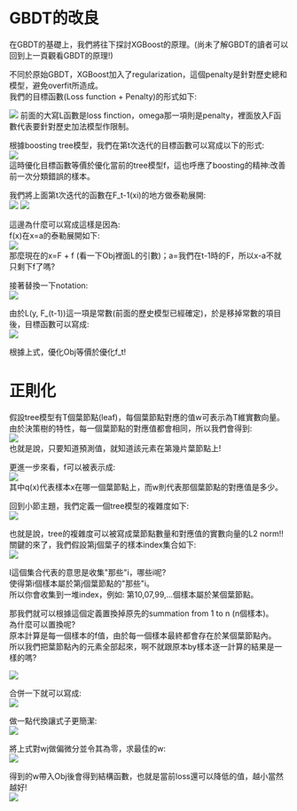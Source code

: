# GBDT的改良
在GBDT的基礎上，我們將往下探討XGBoost的原理。(尚未了解GBDT的讀者可以回到上一頁觀看GBDT的原理!)  

不同於原始GBDT，XGBoost加入了regularization，這個penalty是針對歷史總和模型，避免overfit所造成。  
我們的目標函數(Loss function + Penalty)的形式如下:  

<img src="https://latex.codecogs.com/png.image?\dpi{110}Obj&space;=&space;\sum_{i=1}^{n}L(y_i,&space;F(x_i))&space;&plus;&space;\Omega&space;(F(x_i))"/>  
前面的大寫L函數是loss finction，omega那一項則是penalty，裡面放入F函數代表要針對歷史加法模型作限制。  

根據boosting tree模型，我們在第t次迭代的目標函數可以寫成以下的形式:  
<img src="https://latex.codecogs.com/png.image?\dpi{110}Obj^{(t)}&space;=&space;\sum_{i=1}^{n}L(y_i,&space;F_{t-1}(x_i)&plus;f_t(x_i))&space;&plus;&space;\Omega&space;(f_t(x_i))&space;&plus;&space;constant" />  
這時優化目標函數等價於優化當前的tree模型f，這也呼應了boosting的精神:改善前一次分類錯誤的樣本。  

我們將上面第t次迭代的函數在F_t-1(xi)的地方做泰勒展開:  
<img src="https://latex.codecogs.com/png.image?\dpi{110}Obj^{(t)}&space;=&space;\sum_{i=1}^{n}L(y_i,&space;F_{t-1}(x_i))&space;&plus;&space;L^{(1)}(y_i,&space;F_{t-1}(x_i))f_t(x_i)&space;&plus;\frac{1}{2}L^{(2)}(y_i,&space;F_{t-1}(x_i))" /> <img src="https://latex.codecogs.com/png.image?\dpi{110}&plus;&space;\Omega&space;(f_t(x_i))&space;&plus;&space;constant"/>  

這邊為什麼可以寫成這樣是因為:  
f(x)在x=a的泰勒展開如下:  
<img src="https://latex.codecogs.com/png.image?\dpi{110}\sum_{n=0}^{\infty&space;}\frac{f^{(n)}(a)(x-a)^n}{n!}" />  
那麼現在的x=F + f (看一下Obj裡面L的引數)；a=我們在t-1時的F，所以x-a不就只剩下f了嗎?  

接著替換一下notation:  
<img src="https://latex.codecogs.com/png.image?\dpi{110}g_i=L^{(1)}(y_i,&space;F_{t-1}(x_i))&space;\&space;;&space;\&space;h_i=\frac{1}{2}L^{(2)}(y_i,&space;F_{t-1}(x_i))&space;"/>  

由於L(y, F_(t-1))這一項是常數(前面的歷史模型已經確定)，於是移掉常數的項目後，目標函數可以寫成:  
<img src="https://latex.codecogs.com/png.image?\dpi{110}Obj^{(t)}=\sum_{i=1}^{n}[g_if_t(x_i)&plus;h_if_t(x_i)^2]&plus;\Omega(f_t(x_i))&space;" />

根據上式，優化Obj等價於優化f_t!  

# 正則化
假設tree模型有T個葉節點(leaf)，每個葉節點對應的值w可表示為T維實數向量。  
由於決策樹的特性，每一個葉節點的對應值都會相同，所以我們會得到:  
<img src="https://latex.codecogs.com/png.image?\dpi{110}q&space;:&space;\mathbb{R}^T&space;\rightarrow&space;{1,2,...,T}" />  
也就是說，只要知道預測值，就知道該元素在第幾片葉節點上!  

更進一步來看，f可以被表示成:  
<img src="https://latex.codecogs.com/png.image?\dpi{110}f_t(x)&space;\Rightarrow&space;&space;w_{q(x)}" />  
其中q(x)代表樣本x在哪一個葉節點上，而w則代表那個葉節點的對應值是多少。  

回到小節主題，我們定義一個tree模型的複雜度如下:  
<img src="https://latex.codecogs.com/png.image?\dpi{110}\Omega(f_t(x_i))=\gamma&space;T&space;&plus;&space;\frac{1}{2}\lambda&space;\sum_{j=1}^{T}w_{j}^2&space;" />  

也就是說，tree的複雜度可以被寫成葉節點數量和對應值的實數向量的L2 norm!!  
關鍵的來了，我們假設第j個葉子的樣本index集合如下:  
<img src="https://latex.codecogs.com/png.image?\dpi{110}I_j&space;=&space;\{i|q(x_i)=j&space;\}"/>  

I這個集合代表的意思是收集"那些"i，哪些i呢?  
使得第i個樣本屬於第j個葉節點的"那些"i。  
所以你會收集到一堆index，例如: 第10,07,99,...個樣本屬於某個葉節點。  

那我們就可以根據這個定義置換掉原先的summation from 1 to n (n個樣本)。  
為什麼可以置換呢?  
原本計算是每一個樣本的f值，由於每一個樣本最終都會存在於某個葉節點內。  
所以我們把葉節點內的元素全部起來，啊不就跟原本by樣本逐一計算的結果是一樣的嗎?  

<img src="https://latex.codecogs.com/png.image?\dpi{110}Obj^{(t)}&space;\\&space;\approx&space;&space;\sum_{i=1}^{n}[g_if_t(x_i)&plus;h_if_t(x_i)^2]&space;&plus;&space;\Omega(f_t(x_i))&space;\\&space;=&space;\sum_{i=1}^{n}[g_if_t(x_i)&plus;h_if_t(x_i)^2]&space;&plus;&space;\gamma&space;T&space;&plus;&space;\frac{1}{2}\lambda&space;\sum_{j=1}^{T}w_j^2&space;\\&space;=&space;\sum_{j=1}^{T}\sum_{i\in&space;I_j}g_iw_j&space;&plus;&space;\sum_{j=1}^{T}\sum_{i\in&space;I_j}\frac{1}{2}h_iw_j^2&space;&plus;&space;\gamma&space;T&space;&plus;&space;\frac{1}{2}\lambda&space;\sum_{j=1}^{T}w_j^2&space;" />

合併一下就可以寫成:  
<img src="https://latex.codecogs.com/png.image?\dpi{110}\sum_{j=1}^{T}[&space;(\sum_{i\in&space;I_j}g_i)&space;w_j&space;&plus;&space;\frac{1}{2}(\sum_{i\in&space;I_j}h_i&plus;\lambda)w_j^2]&space;&plus;&space;\gamma&space;T" />  

做一點代換讓式子更簡潔:  
<img src="https://latex.codecogs.com/png.image?\dpi{110}Let&space;\&space;G_j=\sum_{i&space;\in&space;I_j}g_i&space;\&space;;&space;\&space;H_j&space;=&space;\sum_{i&space;\in&space;I_j}h_i&space;\\\Rightarrow&space;&space;\sum_{j=1}^{T}[&space;G_j&space;w_j&space;&plus;&space;\frac{1}{2}(H_j&plus;\lambda)w_j^2]&space;&plus;&space;\gamma&space;T"/>  

將上式對wj做偏微分並令其為零，求最佳的w:  
<img src="https://latex.codecogs.com/png.image?\dpi{110}G_j&space;&plus;&space;(H_i&plus;\lambda)w_j&space;=&space;0&space;\Rightarrow&space;\hat{w}_j&space;=&space;-&space;\frac{G_j}{H_j&plus;\lambda}"/>  

得到的w帶入Obj後會得到結構函數，也就是當前loss還可以降低的值，越小當然越好!  
<img src="https://latex.codecogs.com/png.image?\dpi{110}-\frac{1}{2}\sum_{j=1}^{T}\frac{G_j^2}{H_j&plus;\lambda}&plus;\gamma&space;T"/>  
